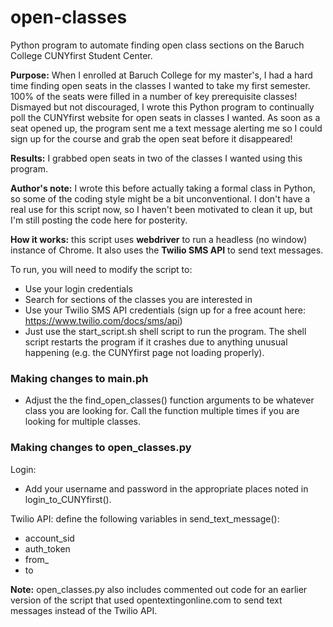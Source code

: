 # open-classes

Python program to automate finding open class sections on the Baruch College CUNYfirst Student Center.

**Purpose:** When I enrolled at Baruch College for my master's, I had a hard time finding open seats in the classes I wanted to take my first semester. 100% of the seats were filled in a number of key prerequisite classes! Dismayed but not discouraged, I wrote this Python program to continually poll the CUNYfirst website for open seats in classes I wanted. As soon as a seat opened up, the program sent me a text message alerting me so I could sign up for the course and grab the open seat before it disappeared!

**Results:** I grabbed open seats in two of the classes I wanted using this program.

**Author's note:** I wrote this before actually taking a formal class in Python, so some of the coding style might be a bit unconventional. I don't have a real use for this script now, so I haven't been motivated to clean it up, but I'm still posting the code here for posterity.

**How it works:** this script uses **webdriver** to run a headless (no window) instance of Chrome. It also uses the **Twilio SMS API** to send text messages.

To run, you will need to modify the script to:

- Use your login credentials
- Search for sections of the classes you are interested in
- Use your Twilio SMS API credentials (sign up for a free acount here: https://www.twilio.com/docs/sms/api)
- Just use the start_script.sh shell script to run the program. The shell script restarts the program if it crashes due to anything unusual happening (e.g. the CUNYfirst page not loading properly).

### Making changes to main.ph
- Adjust the the find_open_classes() function arguments to be whatever class you are looking for. Call the function multiple times if you are looking for multiple classes.

### Making changes to open_classes.py
Login:

- Add your username and password in the appropriate places noted in login_to_CUNYfirst().

Twilio API: define the following variables in send_text_message():

- account_sid
- auth_token
- from_
- to

**Note:** open_classes.py also includes commented out code for an earlier version of the script that used opentextingonline.com to send text messages instead of the Twilio API.
